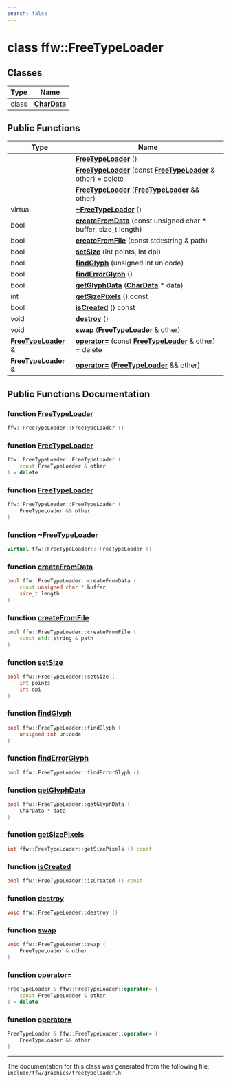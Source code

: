 ```yaml
---
search: false
---
```


# class ffw::FreeTypeLoader

## Classes

|Type|Name|
|-----|-----|
|class|[**CharData**](classffw_1_1_free_type_loader_1_1_char_data.md)|


## Public Functions

|Type|Name|
|-----|-----|
||[**FreeTypeLoader**](classffw_1_1_free_type_loader.md#1a2e6a6d31b7fd100c29611a149ff17a2c) () |
||[**FreeTypeLoader**](classffw_1_1_free_type_loader.md#1a34565a5f6609bd05f4a01cb30662feec) (const **[FreeTypeLoader](classffw_1_1_free_type_loader.md)** & other) = delete |
||[**FreeTypeLoader**](classffw_1_1_free_type_loader.md#1abfa1c7aeafa6cc8dd94c228bd72d574c) (**[FreeTypeLoader](classffw_1_1_free_type_loader.md)** && other) |
|virtual |[**~FreeTypeLoader**](classffw_1_1_free_type_loader.md#1a49e129a77fa999992765514be1eabe79) () |
|bool|[**createFromData**](classffw_1_1_free_type_loader.md#1a774613675e3439649cc0d544b6255e66) (const unsigned char \* buffer, size\_t length) |
|bool|[**createFromFile**](classffw_1_1_free_type_loader.md#1aec08f4d3792c16e87ab7f285d8e1fb14) (const std::string & path) |
|bool|[**setSize**](classffw_1_1_free_type_loader.md#1a44b2dab370e95107125c40220940947e) (int points, int dpi) |
|bool|[**findGlyph**](classffw_1_1_free_type_loader.md#1ac70480c341a0a8b0b860faf23c355191) (unsigned int unicode) |
|bool|[**findErrorGlyph**](classffw_1_1_free_type_loader.md#1a0b7e56504393e08cb104f00f5f984bd8) () |
|bool|[**getGlyphData**](classffw_1_1_free_type_loader.md#1a2b5b2d7cdaf6608983b99aca0bcd2cec) (**[CharData](classffw_1_1_free_type_loader_1_1_char_data.md)** \* data) |
|int|[**getSizePixels**](classffw_1_1_free_type_loader.md#1a807f480e49a4b0651773c8d32acd59d2) () const |
|bool|[**isCreated**](classffw_1_1_free_type_loader.md#1a5b52f05602c263e772e5facecf22ba1c) () const |
|void|[**destroy**](classffw_1_1_free_type_loader.md#1aaec7a25ac382149a82fe1eac2116f1e7) () |
|void|[**swap**](classffw_1_1_free_type_loader.md#1a955aaa6f8e3b2c07051efb02ec3aa904) (**[FreeTypeLoader](classffw_1_1_free_type_loader.md)** & other) |
|**[FreeTypeLoader](classffw_1_1_free_type_loader.md)** &|[**operator=**](classffw_1_1_free_type_loader.md#1aace650be70feff977d30e6e7bb685762) (const **[FreeTypeLoader](classffw_1_1_free_type_loader.md)** & other) = delete |
|**[FreeTypeLoader](classffw_1_1_free_type_loader.md)** &|[**operator=**](classffw_1_1_free_type_loader.md#1a8a94b478cae502e61e380a57b0dbf829) (**[FreeTypeLoader](classffw_1_1_free_type_loader.md)** && other) |


## Public Functions Documentation

### function <a id="1a2e6a6d31b7fd100c29611a149ff17a2c" href="#1a2e6a6d31b7fd100c29611a149ff17a2c">FreeTypeLoader</a>

```cpp
ffw::FreeTypeLoader::FreeTypeLoader ()
```



### function <a id="1a34565a5f6609bd05f4a01cb30662feec" href="#1a34565a5f6609bd05f4a01cb30662feec">FreeTypeLoader</a>

```cpp
ffw::FreeTypeLoader::FreeTypeLoader (
    const FreeTypeLoader & other
) = delete
```



### function <a id="1abfa1c7aeafa6cc8dd94c228bd72d574c" href="#1abfa1c7aeafa6cc8dd94c228bd72d574c">FreeTypeLoader</a>

```cpp
ffw::FreeTypeLoader::FreeTypeLoader (
    FreeTypeLoader && other
)
```



### function <a id="1a49e129a77fa999992765514be1eabe79" href="#1a49e129a77fa999992765514be1eabe79">~FreeTypeLoader</a>

```cpp
virtual ffw::FreeTypeLoader::~FreeTypeLoader ()
```



### function <a id="1a774613675e3439649cc0d544b6255e66" href="#1a774613675e3439649cc0d544b6255e66">createFromData</a>

```cpp
bool ffw::FreeTypeLoader::createFromData (
    const unsigned char * buffer
    size_t length
)
```



### function <a id="1aec08f4d3792c16e87ab7f285d8e1fb14" href="#1aec08f4d3792c16e87ab7f285d8e1fb14">createFromFile</a>

```cpp
bool ffw::FreeTypeLoader::createFromFile (
    const std::string & path
)
```



### function <a id="1a44b2dab370e95107125c40220940947e" href="#1a44b2dab370e95107125c40220940947e">setSize</a>

```cpp
bool ffw::FreeTypeLoader::setSize (
    int points
    int dpi
)
```



### function <a id="1ac70480c341a0a8b0b860faf23c355191" href="#1ac70480c341a0a8b0b860faf23c355191">findGlyph</a>

```cpp
bool ffw::FreeTypeLoader::findGlyph (
    unsigned int unicode
)
```



### function <a id="1a0b7e56504393e08cb104f00f5f984bd8" href="#1a0b7e56504393e08cb104f00f5f984bd8">findErrorGlyph</a>

```cpp
bool ffw::FreeTypeLoader::findErrorGlyph ()
```



### function <a id="1a2b5b2d7cdaf6608983b99aca0bcd2cec" href="#1a2b5b2d7cdaf6608983b99aca0bcd2cec">getGlyphData</a>

```cpp
bool ffw::FreeTypeLoader::getGlyphData (
    CharData * data
)
```



### function <a id="1a807f480e49a4b0651773c8d32acd59d2" href="#1a807f480e49a4b0651773c8d32acd59d2">getSizePixels</a>

```cpp
int ffw::FreeTypeLoader::getSizePixels () const
```



### function <a id="1a5b52f05602c263e772e5facecf22ba1c" href="#1a5b52f05602c263e772e5facecf22ba1c">isCreated</a>

```cpp
bool ffw::FreeTypeLoader::isCreated () const
```



### function <a id="1aaec7a25ac382149a82fe1eac2116f1e7" href="#1aaec7a25ac382149a82fe1eac2116f1e7">destroy</a>

```cpp
void ffw::FreeTypeLoader::destroy ()
```



### function <a id="1a955aaa6f8e3b2c07051efb02ec3aa904" href="#1a955aaa6f8e3b2c07051efb02ec3aa904">swap</a>

```cpp
void ffw::FreeTypeLoader::swap (
    FreeTypeLoader & other
)
```



### function <a id="1aace650be70feff977d30e6e7bb685762" href="#1aace650be70feff977d30e6e7bb685762">operator=</a>

```cpp
FreeTypeLoader & ffw::FreeTypeLoader::operator= (
    const FreeTypeLoader & other
) = delete
```



### function <a id="1a8a94b478cae502e61e380a57b0dbf829" href="#1a8a94b478cae502e61e380a57b0dbf829">operator=</a>

```cpp
FreeTypeLoader & ffw::FreeTypeLoader::operator= (
    FreeTypeLoader && other
)
```





----------------------------------------
The documentation for this class was generated from the following file: `include/ffw/graphics/freetypeloader.h`
